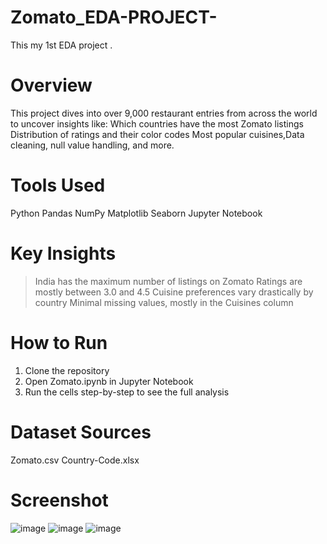 # Zomato_EDA-PROJECT-
This my 1st EDA project .

# Overview

This project dives into over 9,000 restaurant entries from across the world to uncover insights like:
Which countries have the most Zomato listings
Distribution of ratings and their color codes
Most popular cuisines,Data cleaning, null value handling, and more.

# Tools Used
Python
Pandas
NumPy
Matplotlib
Seaborn
Jupyter Notebook

# Key Insights
>India has the maximum number of listings on Zomato
>Ratings are mostly between 3.0 and 4.5
>Cuisine preferences vary drastically by country
>Minimal missing values, mostly in the Cuisines column

# How to Run

1. Clone the repository
2. Open Zomato.ipynb in Jupyter Notebook
3. Run the cells step-by-step to see the full analysis

# Dataset Sources
Zomato.csv
Country-Code.xlsx
# Screenshot
![image](https://github.com/user-attachments/assets/15805317-e478-4328-8cd2-de9100a8e270)
![image](https://github.com/user-attachments/assets/13320410-4583-4afe-9f83-c61026d6c34b)
![image](https://github.com/user-attachments/assets/6b39bb94-758f-47c4-9cfe-002f00d5e4db)




